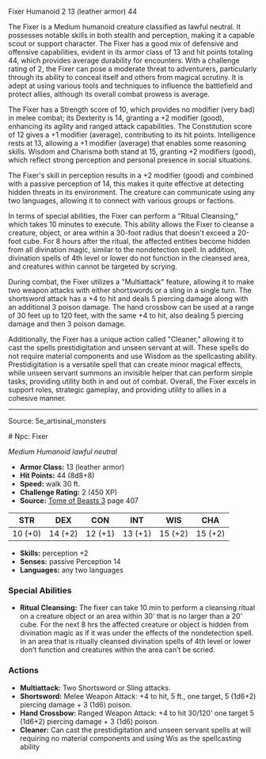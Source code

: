 <MonsterName/>Fixer</MonsterName>
<CreatureType/>Humanoid</CreatureType>
<CR/>2</CR>
<AC/>13 (leather armor)</AC>
<HP/>44</HP>
<summary>The Fixer is a Medium humanoid creature classified as lawful neutral. It possesses notable skills in both stealth and perception, making it a capable scout or support character. The Fixer has a good mix of defensive and offensive capabilities, evident in its armor class of 13 and hit points totaling 44, which provides average durability for encounters. With a challenge rating of 2, the Fixer can pose a moderate threat to adventurers, particularly through its ability to conceal itself and others from magical scrutiny. It is adept at using various tools and techniques to influence the battlefield and protect allies, although its overall combat prowess is average.</summary>

<detail>

The Fixer has a Strength score of 10, which provides no modifier (very bad) in melee combat; its Dexterity is 14, granting a +2 modifier (good), enhancing its agility and ranged attack capabilities. The Constitution score of 12 gives a +1 modifier (average), contributing to its hit points. Intelligence rests at 13, allowing a +1 modifier (average) that enables some reasoning skills. Wisdom and Charisma both stand at 15, granting +2 modifiers (good), which reflect strong perception and personal presence in social situations.

The Fixer's skill in perception results in a +2 modifier (good) and combined with a passive perception of 14, this makes it quite effective at detecting hidden threats in its environment. The creature can communicate using any two languages, allowing it to connect with various groups or factions.

In terms of special abilities, the Fixer can perform a "Ritual Cleansing," which takes 10 minutes to execute. This ability allows the Fixer to cleanse a creature, object, or area within a 30-foot radius that doesn't exceed a 20-foot cube. For 8 hours after the ritual, the affected entities become hidden from all divination magic, similar to the nondetection spell. In addition, divination spells of 4th level or lower do not function in the cleansed area, and creatures within cannot be targeted by scrying.

During combat, the Fixer utilizes a "Multiattack" feature, allowing it to make two weapon attacks with either shortswords or a sling in a single turn. The shortsword attack has a +4 to hit and deals 5 piercing damage along with an additional 3 poison damage. The hand crossbow can be used at a range of 30 feet up to 120 feet, with the same +4 to hit, also dealing 5 piercing damage and then 3 poison damage.

Additionally, the Fixer has a unique action called "Cleaner," allowing it to cast the spells prestidigitation and unseen servant at will. These spells do not require material components and use Wisdom as the spellcasting ability. Prestidigitation is a versatile spell that can create minor magical effects, while unseen servant summons an invisible helper that can perform simple tasks, providing utility both in and out of combat. Overall, the Fixer excels in support roles, strategic gameplay, and providing utility to allies in a cohesive manner.</detail>



---

Source: 5e_artisinal_monsters

<statblock>
# Npc: Fixer

*Medium* *Humanoid* *lawful neutral*

- **Armor Class:** 13 (leather armor)
- **Hit Points:** 44 (8d8+8)
- **Speed:** walk 30 ft.
- **Challenge Rating:** 2 (450 XP)
- **Source:** [Tome of Beasts 3](https://koboldpress.com/kpstore/product/tome-of-beasts-3-for-5th-edition/) page 407

| STR | DEX | CON | INT | WIS | CHA |
| --- | --- | --- | --- | --- | --- |
| 10 (+0) | 14 (+2) | 12 (+1) | 13 (+1) | 15 (+2) | 15 (+2) |

- **Skills:** perception +2
- **Senses:** passive Perception 14
- **Languages:** any two languages

### Special Abilities

- **Ritual Cleansing:** The fixer can take 10 min to perform a cleansing ritual on a creature object or an area within 30' that is no larger than a 20' cube. For the next 8 hrs the affected creature or object is hidden from divination magic as if it was under the effects of the nondetection spell. In an area that is ritually cleansed divination spells of 4th level or lower don’t function and creatures within the area can’t be scried.

### Actions

- **Multiattack:** Two Shortsword or Sling attacks.
- **Shortsword:** Melee Weapon Attack: +4 to hit, 5 ft., one target, 5 (1d6+2) piercing damage + 3 (1d6) poison.
- **Hand Crossbow:** Ranged Weapon Attack: +4 to hit 30/120' one target 5 (1d6+2) piercing damage + 3 (1d6) poison.
- **Cleaner:** Can cast the prestidigitation and unseen servant spells at will requiring no material components and using Wis as the spellcasting ability


</statblock>


